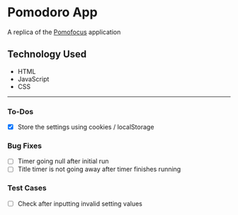# Pomodoro App

A replica of the [Pomofocus](https://pomofocus.io/) application

## Technology Used

- HTML
- JavaScript
- CSS

---

### To-Dos

- [x] Store the settings using cookies / localStorage

### Bug Fixes

- [ ] Timer going null after initial run
- [ ] Title timer is not going away after timer finishes running

### Test Cases

- [ ] Check after inputting invalid setting values
